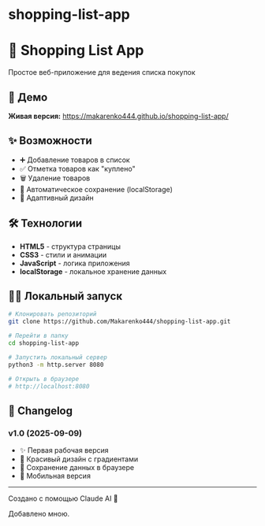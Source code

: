 # shopping-list-app
# 📝 Shopping List App

Простое веб-приложение для ведения списка покупок

## 🚀 Демо

**Живая версия:** https://makarenko444.github.io/shopping-list-app/

## ✨ Возможности

- ➕ Добавление товаров в список
- ✅ Отметка товаров как "куплено"
- 🗑️ Удаление товаров
- 💾 Автоматическое сохранение (localStorage)
- 📱 Адаптивный дизайн

## 🛠️ Технологии

- **HTML5** - структура страницы
- **CSS3** - стили и анимации
- **JavaScript** - логика приложения
- **localStorage** - локальное хранение данных

## 🏃‍♂️ Локальный запуск

```bash
# Клонировать репозиторий
git clone https://github.com/Makarenko444/shopping-list-app.git

# Перейти в папку
cd shopping-list-app

# Запустить локальный сервер
python3 -m http.server 8080

# Открыть в браузере
# http://localhost:8080
```

## 📝 Changelog

### v1.0 (2025-09-09)
- ✨ Первая рабочая версия
- 🎨 Красивый дизайн с градиентами
- 💾 Сохранение данных в браузере
- 📱 Мобильная версия

---

Создано с помощью Claude AI 🤖

Добавлено мною.
